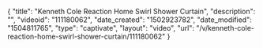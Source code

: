 {
    "title": "Kenneth Cole Reaction Home Swirl Shower Curtain",
    "description": "",
    "videoid": "111180062",
    "date_created": "1502923782",
    "date_modified": "1504811765",
    "type": "captivate",
    "layout": "video",
    "url": "\/v\/kenneth-cole-reaction-home-swirl-shower-curtain\/111180062"
}